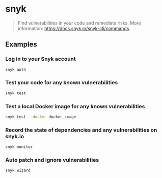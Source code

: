 # snyk

> Find vulnerabilities in your code and remediate risks. More information: <https://docs.snyk.io/snyk-cli/commands>.

## Examples

### Log in to your Snyk account

```bash
snyk auth
```

### Test your code for any known vulnerabilities

```bash
snyk test
```

### Test a local Docker image for any known vulnerabilities

```bash
snyk test --docker docker_image
```

### Record the state of dependencies and any vulnerabilities on snyk.io

```bash
snyk monitor
```

### Auto patch and ignore vulnerabilities

```bash
snyk wizard
```
